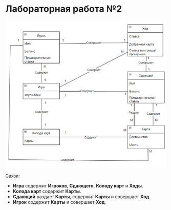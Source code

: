 # Лабораторная работа №2

![Диаграмма](https://github.com/HungryLite/Rtippo/blob/main/images/lab2(v2.0).png)

Связи:
- __Игра__ содержит __Игроков__, __Сдающего__, __Колоду карт__ и __Ходы__.
- __Колода карт__ содержит __Карты__.
- __Сдающий__ раздает __Карты__, содержит __Карты__ и совершает __Ход__.
- __Игрок__ содержит __Карты__ и совершает __Ход__.
